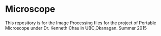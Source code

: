 # Microscope
This repository is for the Image Processing files for the project of Portable Microscope under Dr. Kenneth Chau in UBC,Okanagan. Summer 2015
